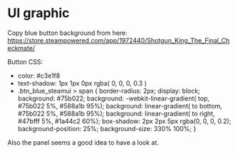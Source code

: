 # UI graphic


Copy blue button background from here:  
https://store.steampowered.com/app/1972440/Shotgun_King_The_Final_Checkmate/

Button CSS:
 - color: #c3e1f8
 - text-shadow: 1px 1px 0px rgba( 0, 0, 0, 0.3 )
 - .btn_blue_steamui > span {
    border-radius: 2px;
    display: block;
    background: #75b022;
    background: -webkit-linear-gradient( top, #75b022 5%, #588a1b 95%);
    background: linear-gradient( to bottom, #75b022 5%, #588a1b 95%);
    background: linear-gradient( to right, #47bfff 5%, #1a44c2 60%);
    box-shadow: 2px 2px 5px rgba(0, 0, 0, 0.2);
    background-position: 25%;
    background-size: 330% 100%;
}


Also the panel seems a good idea to have a look at.  